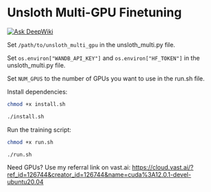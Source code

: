 # Unsloth Multi-GPU Finetuning

[![Ask DeepWiki](https://deepwiki.com/badge.svg)](https://deepwiki.com/isaiahbjork/unsloth_multi_gpu)

Set `/path/to/unsloth_multi_gpu` in the unsloth_multi.py file.

Set `os.environ["WANDB_API_KEY"]` and `os.environ["HF_TOKEN"]` in the unsloth_multi.py file.

Set `NUM_GPUS` to the number of GPUs you want to use in the run.sh file.

Install dependencies:
```bash
chmod +x install.sh
```

```bash
./install.sh
```

Run the training script:
```bash
chmod +x run.sh
```

```bash
./run.sh
```

Need GPUs? Use my referral link on vast.ai:
https://cloud.vast.ai/?ref_id=126744&creator_id=126744&name=cuda%3A12.0.1-devel-ubuntu20.04